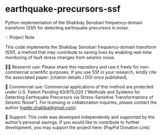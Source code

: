 # earthquake-precursors-ssf
Python implementation of the Shakibay Senobari frequency-domain transform (SSf) for detecting earthquake precursors in noise.

💡 Project Note

This code implements the Shakibay Senobari frequency-domain transform (SSf), a method that may contribute to saving lives by enabling real-time monitoring of fault stress changes from seismic noise.

🧑‍🔬 Research use: Please share this repository and use it freely for non-commercial scientific purposes. If you use SSf in your research, kindly cite the associated paper:
[citation details / DOI once published].

💼 Commercial use: Commercial applications of this method are protected under U.S. Patent Pending 63/870,020 (“Methods and Systems for Detecting Earthquake Precursors via Stress-Sensitive Transformations of Seismic Noise”). For licensing or collaboration inquiries, please contact the author (nader.shakiba@gmail.com).

🙏 Support: This code was developed independently and supported by the author’s personal savings. If you would like to contribute to further development, you may support the project here:
[PayPal Donation Link]
